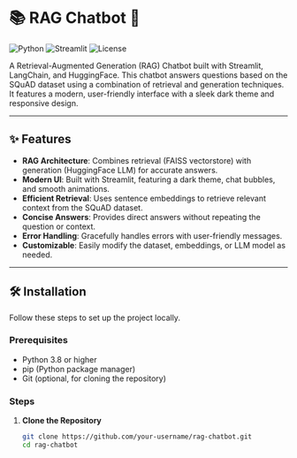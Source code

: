 # 📚 RAG Chatbot 🤖

![Python](https://img.shields.io/badge/Python-3.8%2B-blue)
![Streamlit](https://img.shields.io/badge/Streamlit-1.0%2B-red)
![License](https://img.shields.io/badge/License-MIT-green)

A Retrieval-Augmented Generation (RAG) Chatbot built with Streamlit, LangChain, and HuggingFace. This chatbot answers questions based on the SQuAD dataset using a combination of retrieval and generation techniques. It features a modern, user-friendly interface with a sleek dark theme and responsive design.

---

## ✨ Features

- **RAG Architecture**: Combines retrieval (FAISS vectorstore) with generation (HuggingFace LLM) for accurate answers.
- **Modern UI**: Built with Streamlit, featuring a dark theme, chat bubbles, and smooth animations.
- **Efficient Retrieval**: Uses sentence embeddings to retrieve relevant context from the SQuAD dataset.
- **Concise Answers**: Provides direct answers without repeating the question or context.
- **Error Handling**: Gracefully handles errors with user-friendly messages.
- **Customizable**: Easily modify the dataset, embeddings, or LLM model as needed.

---

## 🛠️ Installation

Follow these steps to set up the project locally.

### Prerequisites
- Python 3.8 or higher
- pip (Python package manager)
- Git (optional, for cloning the repository)

### Steps

1. **Clone the Repository**
   ```bash
   git clone https://github.com/your-username/rag-chatbot.git
   cd rag-chatbot
